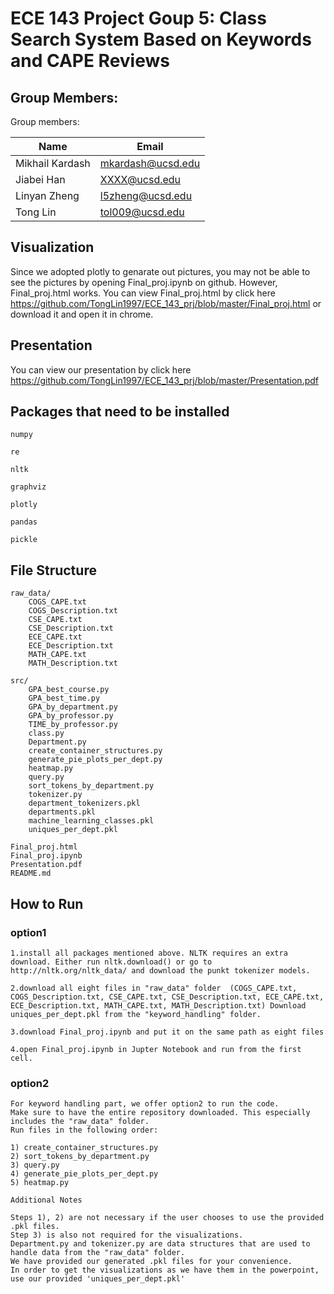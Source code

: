 # ECE 143 Project Goup 5: Class Search System Based on Keywords and CAPE Reviews 

## Group Members:

Group members:

|Name|Email|
|---|---|
|Mikhail Kardash|mkardash@ucsd.edu|
|Jiabei Han|XXXX@ucsd.edu|
|Linyan Zheng|l5zheng@ucsd.edu|
|Tong Lin|tol009@ucsd.edu|

## Visualization

Since we adopted plotly to genarate out pictures, you may not be able to see the pictures by opening Final_proj.ipynb on github. 
However, Final_proj.html works. You can view Final_proj.html by click here https://github.com/TongLin1997/ECE_143_prj/blob/master/Final_proj.html or download it and open it in chrome.

## Presentation

You can view our presentation by click here https://github.com/TongLin1997/ECE_143_prj/blob/master/Presentation.pdf

## Packages that need to be installed

```
numpy

re

nltk

graphviz

plotly

pandas

pickle
```

## File Structure

```
raw_data/
    COGS_CAPE.txt
    COGS_Description.txt
    CSE_CAPE.txt
    CSE_Description.txt
    ECE_CAPE.txt
    ECE_Description.txt
    MATH_CAPE.txt
    MATH_Description.txt 
    
src/
    GPA_best_course.py
    GPA_best_time.py
    GPA_by_department.py
    GPA_by_professor.py	
    TIME_by_professor.py
    class.py
    Department.py
    create_container_structures.py
    generate_pie_plots_per_dept.py
    heatmap.py
    query.py
    sort_tokens_by_department.py
    tokenizer.py
    department_tokenizers.pkl
    departments.pkl
    machine_learning_classes.pkl
    uniques_per_dept.pkl

Final_proj.html
Final_proj.ipynb
Presentation.pdf
README.md
```

## How to Run

### option1 
```
1.install all packages mentioned above. NLTK requires an extra download. Either run nltk.download() or go to http://nltk.org/nltk_data/ and download the punkt tokenizer models.

2.download all eight files in "raw_data" folder  (COGS_CAPE.txt, COGS_Description.txt, CSE_CAPE.txt, CSE_Description.txt, ECE_CAPE.txt, ECE_Description.txt, MATH_CAPE.txt, MATH_Description.txt) Download 
uniques_per_dept.pkl from the "keyword_handling" folder.

3.download Final_proj.ipynb and put it on the same path as eight files

4.open Final_proj.ipynb in Jupter Notebook and run from the first cell.
```


### option2
```
For keyword handling part, we offer option2 to run the code. 
Make sure to have the entire repository downloaded. This especially includes the "raw_data" folder.
Run files in the following order:

1) create_container_structures.py
2) sort_tokens_by_department.py
3) query.py
4) generate_pie_plots_per_dept.py
5) heatmap.py

Additional Notes

Steps 1), 2) are not necessary if the user chooses to use the provided .pkl files.
Step 3) is also not required for the visualizations.
Department.py and tokenizer.py are data structures that are used to handle data from the "raw_data" folder.
We have provided our generated .pkl files for your convenience.
In order to get the visualizations as we have them in the powerpoint, use our provided 'uniques_per_dept.pkl'

```




